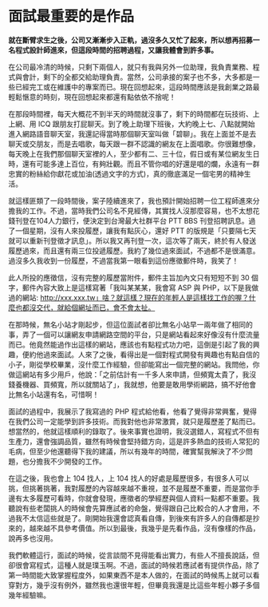 # 面試最重要的是作品
**就在斷臂求生之後，公司又漸漸步入正軌，過沒多久又忙了起來，所以想再招募一名程式設計師進來，但這段時間的招聘過程，又讓我體會到許多事。**

在公司最冷清的時候，只剩下兩個人，就只有我與另外一位助理，我負責業務、程式與會計，剩下的全都交給助理負責。當然，公司承接的案子也不多，大多都是一些已經完工或在維護中的專案而已。現在回想起來，這段時間應該是我創業之路最輕鬆愜意的時刻，現在回想起來都還有點依依不捨呢！

 在那段時間裡，每天大概花不到半天的時間就沒事了，剩下的時間都在玩技術、上上網、用 ICQ 跟朋友打屁聊天。到了晚上助理下班後，大約晚上七、八點就開始進入網路語音聊天室，我還記得當時那個聊天室叫做「碧聊」。我在上面並不是去聊天或交朋友，而是去唱歌，每天跟一群不認識的網友在上面唱歌。你很難想像，每天晚上在我們那個聊天室裡的人，至少都有二、三十位，假日或有某位網友生日時，還有可能多達上百位，有夠壯觀。而且不管你唱的好還是唱的爛，永遠有一群忠實的粉絲給你獻花或加油(透過文字的方式)，真的徹底滿足一個宅男的精神生活。

 就這樣匪類了一段時間後，案子陸續進來了，我也預計開始招聘一位工程師進來分擔我的工作。不過，當時我們公司名不見經傳，其實找人沒那麼容易，也不太想花錢刊登在104人力銀行，便決定到台灣最大社群平台 PTT BBS 刊登招聘訊息。過了一個星期，沒有人來投履歷，讓我有點灰心，還好 PTT 的版規是「只要隔七天就可以重新刊登徵才訊息」。所以我又再刊登一次，這次等了兩天，終於有人發送履歷過來，而且還有兩三位投遞履歷。我約了幾位過來面試，不過都不是很滿意。過沒多久我收到一份履歷，不過當我第一眼看到這份應徵郵件時，我笑了！

 此人所投的應徵信，沒有完整的履歷當附件，郵件主旨加內文只有短短不到 30 個字，郵件內容大致上是這樣寫著「我叫某某某，我會寫 ASP 與 PHP，以下是我做過的網站: http://xxx.xxx.tw」啥？就這樣？現在的年輕人是這樣找工作的喔？什麼也都沒交代，就給個網址而已，會不會太扯。

 在那時候，無名小站才剛起步，但這位面試者卻比無名小站早一兩年做了相同的事，弄了一個可以讓網友申請網路空間的平台，只是網站看起來好像沒有什麼流量而已。他竟然能過作出這樣的網站，應該也有點程式功力吧，這倒是引起了我的興趣，便約他過來面試。人來了之後，看得出是一個對程式開發有興趣也有點自信的小子，剛從學校畢業，沒什麼工作經驗，但卻能寫出一個完整的網站。我問他，你做這網站有多少用戶，他說：「之前估計有一千多人來申請，但頻寬太貴了，我沒錢養機器、買頻寬，所以就關站了」，我就想，他要是敢用學術網路，搞不好他會比無名小站還有名，可惜啊！

 面試的過程中，我展示了我寫過的 PHP 程式給他看，他看了覺得非常興奮，覺得在我們公司一定能學到許多技術。而我對他也非常激賞，就只是履歷差了點而已。想當然的，他就這樣順利的錄取了。後來事實也證明，我沒選錯人，寫程式不但有生產力，還會強調品質，雖然有時候會堅持錯方向，這是許多熱血的技術人常犯的毛病，但至少他還聽得下我的建議，所以有幾年的時間，確實幫我解決了不少問題，也分擔我不少開發的工作。

 在這之後，我也會上 104 找人，上 104 找人的好處是履歷很多，有很多人可以挑，但挑著挑著，我對履歷的內容越來越不重視，並不是履歷不重要，而是當你手邊有太多履歷可看時，你就會發現，應徵者的學經歷與個人資料一點都不重要。我聽說有些老闆挑人的時候會先算應試者的命盤，覺得跟自己比較合的人才會用，不過我不太信這些就是了。剛開始我還會認真看自傳，到後來有許多人的自傳都是抄來的，越來越不具參考價值。所以到最後，我幾乎是先看作品，沒有像樣的作品，說再多也沒用。

 我們軟體這行，面試的時候，從言談間不見得能看出實力，有些人不擅長說話，但卻很會寫程式，這種人就是璞玉啊。不過，面試的時候若應試者有提供作品，除了第一時間能大致掌握程度外，如果東西不是本人做的，在面試的時候馬上就可以看穿對方，幾乎沒有例外，雖然我也還很年輕，但畢竟我還是比這些年輕小夥子多個幾年經驗嘛。